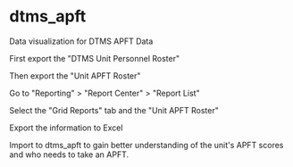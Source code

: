 # dtms_apft

Data visualization for DTMS APFT Data

First export the "DTMS Unit Personnel Roster"

Then export the "Unit APFT Roster"

Go to "Reporting" > "Report Center" > "Report List"

Select the "Grid Reports" tab and the "Unit APFT Roster"

Export the information to Excel


Import to dtms_apft to gain better understanding of the unit's APFT scores and who needs to take an APFT.

